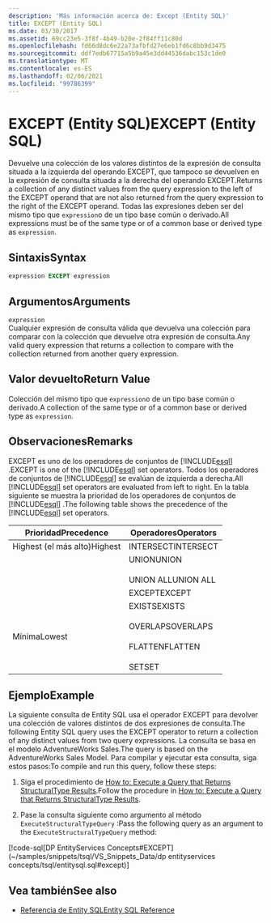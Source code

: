 ```yaml
---
description: 'Más información acerca de: Except (Entity SQL)'
title: EXCEPT (Entity SQL)
ms.date: 03/30/2017
ms.assetid: 69cc23e5-3f8f-4b49-b20e-2f84ff11c80d
ms.openlocfilehash: fd66d8dc6e22a73afbfd27e6eb1fd6c8bb9d3475
ms.sourcegitcommit: ddf7edb67715a5b9a45e3dd44536dabc153c1de0
ms.translationtype: MT
ms.contentlocale: es-ES
ms.lasthandoff: 02/06/2021
ms.locfileid: "99786399"
---
```

# <a name="except-entity-sql"></a><span data-ttu-id="b9332-103">EXCEPT (Entity SQL)</span><span class="sxs-lookup"><span data-stu-id="b9332-103">EXCEPT (Entity SQL)</span></span>

<span data-ttu-id="b9332-104">Devuelve una colección de los valores distintos de la expresión de consulta situada a la izquierda del operando EXCEPT, que tampoco se devuelven en la expresión de consulta situada a la derecha del operando EXCEPT.</span><span class="sxs-lookup"><span data-stu-id="b9332-104">Returns a collection of any distinct values from the query expression to the left of the EXCEPT operand that are not also returned from the query expression to the right of the EXCEPT operand.</span></span> <span data-ttu-id="b9332-105">Todas las expresiones deben ser del mismo tipo que `expression`o de un tipo base común o derivado.</span><span class="sxs-lookup"><span data-stu-id="b9332-105">All expressions must be of the same type or of a common base or derived type as `expression`.</span></span>  
  
## <a name="syntax"></a><span data-ttu-id="b9332-106">Sintaxis</span><span class="sxs-lookup"><span data-stu-id="b9332-106">Syntax</span></span>  
  
```sql  
expression EXCEPT expression  
```  
  
## <a name="arguments"></a><span data-ttu-id="b9332-107">Argumentos</span><span class="sxs-lookup"><span data-stu-id="b9332-107">Arguments</span></span>  

 `expression`  
 <span data-ttu-id="b9332-108">Cualquier expresión de consulta válida que devuelva una colección para comparar con la colección que devuelve otra expresión de consulta.</span><span class="sxs-lookup"><span data-stu-id="b9332-108">Any valid query expression that returns a collection to compare with the collection returned from another query expression.</span></span>  
  
## <a name="return-value"></a><span data-ttu-id="b9332-109">Valor devuelto</span><span class="sxs-lookup"><span data-stu-id="b9332-109">Return Value</span></span>  

 <span data-ttu-id="b9332-110">Colección del mismo tipo que `expression`o de un tipo base común o derivado.</span><span class="sxs-lookup"><span data-stu-id="b9332-110">A collection of the same type or of a common base or derived type as `expression`.</span></span>  
  
## <a name="remarks"></a><span data-ttu-id="b9332-111">Observaciones</span><span class="sxs-lookup"><span data-stu-id="b9332-111">Remarks</span></span>  

 <span data-ttu-id="b9332-112">EXCEPT es uno de los operadores de conjuntos de [!INCLUDE[esql](../../../../../../includes/esql-md.md)] .</span><span class="sxs-lookup"><span data-stu-id="b9332-112">EXCEPT is one of the [!INCLUDE[esql](../../../../../../includes/esql-md.md)] set operators.</span></span> <span data-ttu-id="b9332-113">Todos los operadores de conjuntos de [!INCLUDE[esql](../../../../../../includes/esql-md.md)] se evalúan de izquierda a derecha.</span><span class="sxs-lookup"><span data-stu-id="b9332-113">All [!INCLUDE[esql](../../../../../../includes/esql-md.md)] set operators are evaluated from left to right.</span></span> <span data-ttu-id="b9332-114">En la tabla siguiente se muestra la prioridad de los operadores de conjuntos de [!INCLUDE[esql](../../../../../../includes/esql-md.md)] .</span><span class="sxs-lookup"><span data-stu-id="b9332-114">The following table shows the precedence of the [!INCLUDE[esql](../../../../../../includes/esql-md.md)] set operators.</span></span>  
  
|<span data-ttu-id="b9332-115">Prioridad</span><span class="sxs-lookup"><span data-stu-id="b9332-115">Precedence</span></span>|<span data-ttu-id="b9332-116">Operadores</span><span class="sxs-lookup"><span data-stu-id="b9332-116">Operators</span></span>|  
|----------------|---------------|  
|<span data-ttu-id="b9332-117">Highest (el más alto)</span><span class="sxs-lookup"><span data-stu-id="b9332-117">Highest</span></span>|<span data-ttu-id="b9332-118">INTERSECT</span><span class="sxs-lookup"><span data-stu-id="b9332-118">INTERSECT</span></span>|  
||<span data-ttu-id="b9332-119">UNION</span><span class="sxs-lookup"><span data-stu-id="b9332-119">UNION</span></span><br /><br /> <span data-ttu-id="b9332-120">UNION ALL</span><span class="sxs-lookup"><span data-stu-id="b9332-120">UNION ALL</span></span>|  
||<span data-ttu-id="b9332-121">EXCEPT</span><span class="sxs-lookup"><span data-stu-id="b9332-121">EXCEPT</span></span>|  
|<span data-ttu-id="b9332-122">Mínima</span><span class="sxs-lookup"><span data-stu-id="b9332-122">Lowest</span></span>|<span data-ttu-id="b9332-123">EXISTS</span><span class="sxs-lookup"><span data-stu-id="b9332-123">EXISTS</span></span><br /><br /> <span data-ttu-id="b9332-124">OVERLAPS</span><span class="sxs-lookup"><span data-stu-id="b9332-124">OVERLAPS</span></span><br /><br /> <span data-ttu-id="b9332-125">FLATTEN</span><span class="sxs-lookup"><span data-stu-id="b9332-125">FLATTEN</span></span><br /><br /> <span data-ttu-id="b9332-126">SET</span><span class="sxs-lookup"><span data-stu-id="b9332-126">SET</span></span>|  
  
## <a name="example"></a><span data-ttu-id="b9332-127">Ejemplo</span><span class="sxs-lookup"><span data-stu-id="b9332-127">Example</span></span>  

 <span data-ttu-id="b9332-128">La siguiente consulta de Entity SQL usa el operador EXCEPT para devolver una colección de valores distintos de dos expresiones de consulta.</span><span class="sxs-lookup"><span data-stu-id="b9332-128">The following Entity SQL query uses the EXCEPT operator to return a collection of any distinct values from two query expressions.</span></span> <span data-ttu-id="b9332-129">La consulta se basa en el modelo AdventureWorks Sales.</span><span class="sxs-lookup"><span data-stu-id="b9332-129">The query is based on the AdventureWorks Sales Model.</span></span> <span data-ttu-id="b9332-130">Para compilar y ejecutar esta consulta, siga estos pasos:</span><span class="sxs-lookup"><span data-stu-id="b9332-130">To compile and run this query, follow these steps:</span></span>  
  
1. <span data-ttu-id="b9332-131">Siga el procedimiento de [How to: Execute a Query that Returns StructuralType Results](../how-to-execute-a-query-that-returns-structuraltype-results.md).</span><span class="sxs-lookup"><span data-stu-id="b9332-131">Follow the procedure in [How to: Execute a Query that Returns StructuralType Results](../how-to-execute-a-query-that-returns-structuraltype-results.md).</span></span>  
  
2. <span data-ttu-id="b9332-132">Pase la consulta siguiente como argumento al método `ExecuteStructuralTypeQuery` :</span><span class="sxs-lookup"><span data-stu-id="b9332-132">Pass the following query as an argument to the `ExecuteStructuralTypeQuery` method:</span></span>  
  
 [!code-sql[DP EntityServices Concepts#EXCEPT](~/samples/snippets/tsql/VS_Snippets_Data/dp entityservices concepts/tsql/entitysql.sql#except)]  
  
## <a name="see-also"></a><span data-ttu-id="b9332-133">Vea también</span><span class="sxs-lookup"><span data-stu-id="b9332-133">See also</span></span>

- [<span data-ttu-id="b9332-134">Referencia de Entity SQL</span><span class="sxs-lookup"><span data-stu-id="b9332-134">Entity SQL Reference</span></span>](entity-sql-reference.md)
